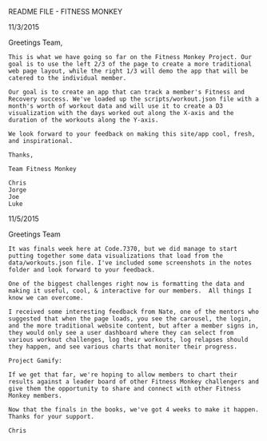 README FILE - FITNESS MONKEY

11/3/2015

Greetings Team,

	This is what we have going so far on the Fitness Monkey Project. Our goal is to use the left 2/3 of the page to create a more traditional web page layout, while the right 1/3 will demo the app that will be catered to the individual member.

	Our goal is to create an app that can track a member's Fitness and Recovery success. We've loaded up the scripts/workout.json file with a month's worth of workout data and will use it to create a D3 visualization with the days worked out along the X-axis and the duration of the workouts along the Y-axis. 

	We look forward to your feedback on making this site/app cool, fresh, and inspirational.

	Thanks,

	Team Fitness Monkey

	Chris
	Jorge
	Joe
	Luke

11/5/2015

Greetings Team

	It was finals week here at Code.7370, but we did manage to start putting together some data visualizations that load from the data/workouts.json file. I've included some screenshots in the notes folder and look forward to your feedback.

	One of the biggest challenges right now is formatting the data and making it useful, cool, & interactive for our members.  All things I know we can overcome.

	I received some interesting feedback from Nate, one of the mentors who suggested that when the page loads, you see the carousel, the login, and the more traditional website content, but after a member signs in, they would only see a user dashboard where they can select from various workout challenges, log their workouts, log relapses should they happen, and see various charts that moniter their progress.

	Project Gamify:

	If we get that far, we're hoping to allow members to chart their results against a leader board of other Fitness Monkey challengers and give them the opportunity to share and connect with other Fitness Monkey members.

	Now that the finals in the books, we've got 4 weeks to make it happen.  Thanks for your support.

	Chris